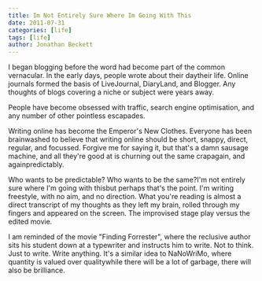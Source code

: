 ```yaml
---
title: Im Not Entirely Sure Where Im Going With This
date: 2011-07-31
categories: [life]
tags: [life]
author: Jonathan Beckett
---
```


I began blogging before the word had become part of the common vernacular. In the early days, people wrote about their daytheir life. Online journals formed the basis of LiveJournal, DiaryLand, and Blogger. Any thoughts of blogs covering a niche or subject were years away.

People have become obsessed with traffic, search engine optimisation, and any number of other pointless escapades.

Writing online has become the Emperor's New Clothes. Everyone has been brainwashed to believe that writing online should be short, snappy, direct, regular, and focussed. Forgive me for saying it, but that's a damn sausage machine, and all they're good at is churning out the same crapagain, and againpredictably.

Who wants to be predictable? Who wants to be the same?I'm not entirely sure where I'm going with thisbut perhaps that's the point. I'm writing freestyle, with no aim, and no direction. What you're reading is almost a direct transcript of my thoughts as they left my brain, rolled through my fingers and appeared on the screen. The improvised stage play versus the edited movie.

I am reminded of the movie "Finding Forrester", where the reclusive author sits his student down at a typewriter and instructs him to write. Not to think. Just to write. Write anything. It's a similar idea to NaNoWriMo, where quantity is valued over qualitywhile there will be a lot of garbage, there will also be brilliance.